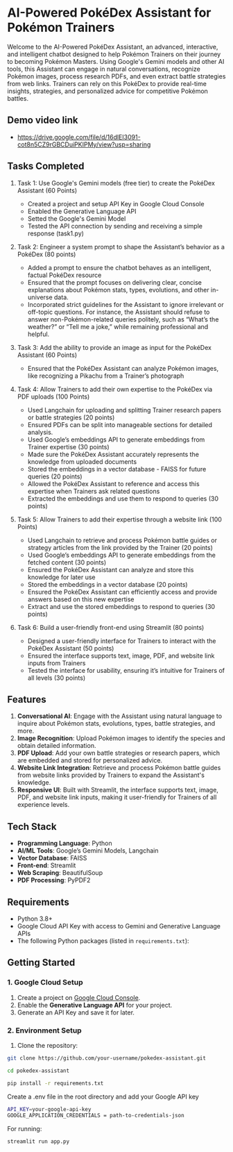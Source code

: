 # AI-Powered PokéDex Assistant for Pokémon Trainers

Welcome to the AI-Powered PokéDex Assistant, an advanced, interactive, and intelligent chatbot designed to help Pokémon Trainers on their journey to becoming Pokémon Masters. Using Google's Gemini models and other AI tools, this Assistant can engage in natural conversations, recognize Pokémon images, process research PDFs, and even extract battle strategies from web links. Trainers can rely on this PokéDex to provide real-time insights, strategies, and personalized advice for competitive Pokémon battles.

## Demo video link
- https://drive.google.com/file/d/16dlEI3091-cot8n5CZ9rGBCDuiPKIPMy/view?usp=sharing

## Tasks Completed

1. Task 1: Use Google's Gemini models (free tier) to create the PokéDex Assistant (60 Points) 
    - Created a project and setup API Key in Google Cloud Console
    - Enabled the Generative Language API
    - Setted the Google's Gemini Model 
    - Tested the API connection by sending and receiving a simple response (task1.py)

2. Task 2: Engineer a system prompt to shape the Assistant’s behavior as a PokéDex (80 points)
    - Added a prompt to ensure the chatbot behaves as an intelligent, factual PokéDex resource
    - Ensured that the prompt focuses on delivering clear, concise explanations about Pokémon stats, types, evolutions, and other in-universe data.
    - Incorporated strict guidelines for the Assistant to ignore irrelevant or off-topic questions. For instance, the Assistant should refuse to answer non-Pokémon-related queries politely, such as “What’s the weather?” or “Tell me a joke,” while remaining professional and helpful.

3. Task 3: Add the ability to provide an image as input for the PokéDex Assistant (60 Points)
    - Ensured that the PokéDex Assistant can analyze Pokémon images, like recognizing a Pikachu from a Trainer’s photograph

4. Task 4: Allow Trainers to add their own expertise to the PokéDex via PDF uploads (100 Points)
    - Used Langchain for uploading and splitting Trainer research papers or battle strategies (20 points) 
    - Ensured PDFs can be split into manageable sections for detailed analysis.
    - Used Google’s embeddings API to generate embeddings from Trainer expertise (30 points) 
    - Made sure the PokéDex Assistant accurately represents the knowledge from uploaded documents
    - Stored the embeddings in a vector database - FAISS for future queries (20 points) 
    - Allowed the PokéDex Assistant to reference and access this expertise when Trainers ask related questions
    - Extracted the embeddings and use them to respond to queries (30 points)

5. Task 5: Allow Trainers to add their expertise through a website link (100 Points)
    - Used Langchain to retrieve and process Pokémon battle guides or strategy articles from the link provided by the Trainer (20 points)
    - Used Google’s embeddings API to generate embeddings from the fetched content (30 points) 
    - Ensured the PokéDex Assistant can analyze and store this knowledge for later use
    - Stored the embeddings in a vector database (20 points) 
    - Ensured the PokéDex Assistant can efficiently access and provide answers based on this new expertise
    - Extract and use the stored embeddings to respond to queries (30 points)

6. Task 6: Build a user-friendly front-end using Streamlit (80 points)
    - Designed a user-friendly interface for Trainers to interact with the PokéDex Assistant (50 points) 
    - Ensured the interface supports text, image, PDF, and website link inputs from Trainers
    - Tested the interface for usability, ensuring it’s intuitive for Trainers of all levels (30 points)
    
## Features

1. **Conversational AI**: Engage with the Assistant using natural language to inquire about Pokémon stats, evolutions, types, battle strategies, and more.
2. **Image Recognition**: Upload Pokémon images to identify the species and obtain detailed information.
3. **PDF Upload**: Add your own battle strategies or research papers, which are embedded and stored for personalized advice.
4. **Website Link Integration**: Retrieve and process Pokémon battle guides from website links provided by Trainers to expand the Assistant's knowledge.
5. **Responsive UI**: Built with Streamlit, the interface supports text, image, PDF, and website link inputs, making it user-friendly for Trainers of all experience levels.

## Tech Stack

- **Programming Language**: Python
- **AI/ML Tools**: Google’s Gemini Models, Langchain
- **Vector Database**: FAISS
- **Front-end**: Streamlit
- **Web Scraping**: BeautifulSoup
- **PDF Processing**: PyPDF2

## Requirements

- Python 3.8+
- Google Cloud API Key with access to Gemini and Generative Language APIs
- The following Python packages (listed in `requirements.txt`):


## Getting Started

### 1. Google Cloud Setup

1. Create a project on [Google Cloud Console](https://console.cloud.google.com/).
2. Enable the **Generative Language API** for your project.
3. Generate an API Key and save it for later.

### 2. Environment Setup

1. Clone the repository:
 ```bash
git clone https://github.com/your-username/pokedex-assistant.git

cd pokedex-assistant

pip install -r requirements.txt

```

Create a .env file in the root directory and add your Google API key
```bash
API_KEY=your-google-api-key
GOOGLE_APPLICATION_CREDENTIALS = path-to-credentials-json
```

For running: 
```bash
streamlit run app.py
```
